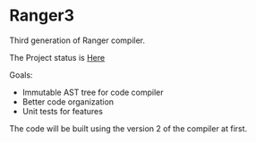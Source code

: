 # Ranger3

Third generation of Ranger compiler.

The Project status is [Here]((ProjectStatus.md))

Goals:

- Immutable AST tree for code compiler
- Better code organization
- Unit tests for features

The code will be built using the version 2 of the compiler at first.
